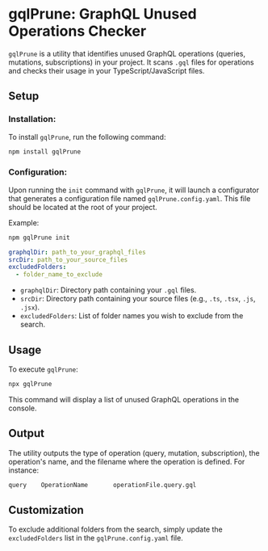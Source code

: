 # gqlPrune: GraphQL Unused Operations Checker

`gqlPrune` is a utility that identifies unused GraphQL operations (queries, mutations, subscriptions) in your project. It scans `.gql` files for operations and checks their usage in your TypeScript/JavaScript files.

## Setup

### Installation:

To install `gqlPrune`, run the following command:

```bash
npm install gqlPrune
```

### Configuration:

Upon running the `init` command with `gqlPrune`, it will launch a configurator that generates a configuration file named `gqlPrune.config.yaml`. This file should be located at the root of your project.

Example:

```bash
npm gqlPrune init
```

```yaml
graphqlDir: path_to_your_graphql_files
srcDir: path_to_your_source_files
excludedFolders:
  - folder_name_to_exclude
```

- `graphqlDir`: Directory path containing your `.gql` files.
- `srcDir`: Directory path containing your source files (e.g., `.ts`, `.tsx`, `.js`, `.jsx`).
- `excludedFolders`: List of folder names you wish to exclude from the search.

## Usage

To execute `gqlPrune`:

```bash
npx gqlPrune
```

This command will display a list of unused GraphQL operations in the console.

## Output

The utility outputs the type of operation (query, mutation, subscription), the operation's name, and the filename where the operation is defined. For instance:

```bash
query    OperationName       operationFile.query.gql
```

## Customization

To exclude additional folders from the search, simply update the `excludedFolders` list in the `gqlPrune.config.yaml` file.
